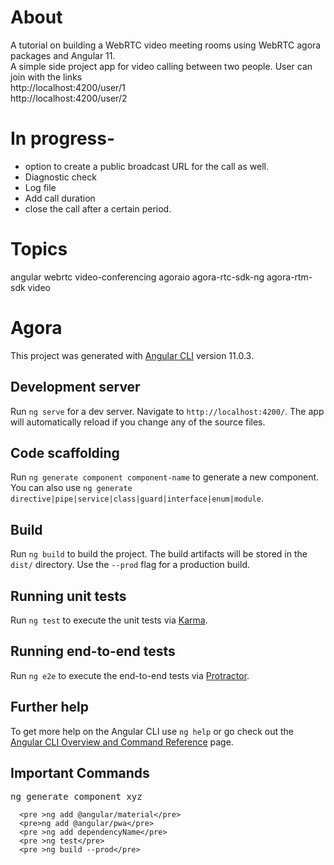 # About
 A tutorial on building a WebRTC video  meeting rooms using WebRTC agora packages and Angular 11. <br>
 A simple side project app for video calling between two people. User can join with the links <br>
 http://localhost:4200/user/1 <br>
 http://localhost:4200/user/2
 
# In progress-
* option to create a public broadcast URL for the call as well. 
* Diagnostic check
* Log file
* Add call duration
* close the call after a certain period.


# Topics
angular webrtc video-conferencing agoraio agora-rtc-sdk-ng agora-rtm-sdk video 

# Agora

This project was generated with [Angular CLI](https://github.com/angular/angular-cli) version 11.0.3.

## Development server

Run `ng serve` for a dev server. Navigate to `http://localhost:4200/`. The app will automatically reload if you change any of the source files.

## Code scaffolding

Run `ng generate component component-name` to generate a new component. You can also use `ng generate directive|pipe|service|class|guard|interface|enum|module`.

## Build

Run `ng build` to build the project. The build artifacts will be stored in the `dist/` directory. Use the `--prod` flag for a production build.

## Running unit tests

Run `ng test` to execute the unit tests via [Karma](https://karma-runner.github.io).

## Running end-to-end tests

Run `ng e2e` to execute the end-to-end tests via [Protractor](http://www.protractortest.org/).

## Further help

To get more help on the Angular CLI use `ng help` or go check out the [Angular CLI Overview and Command Reference](https://angular.io/cli) page.

## Important Commands
  <pre >ng generate component xyz</pre>
      <pre >ng add @angular/material</pre>
      <pre>ng add @angular/pwa</pre>
      <pre >ng add dependencyName</pre>
      <pre >ng test</pre>
      <pre >ng build --prod</pre>
      
      

